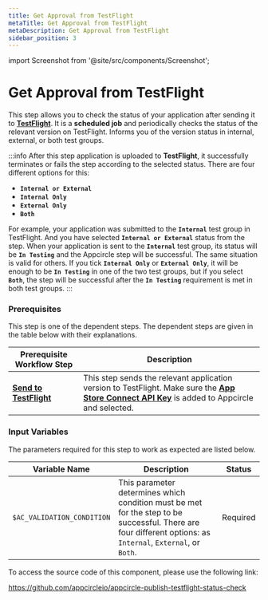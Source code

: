 ```yaml
---
title: Get Approval from TestFlight
metaTitle: Get Approval from TestFlight
metaDescription: Get Approval from TestFlight
sidebar_position: 3
---
```

import Screenshot from '@site/src/components/Screenshot';

# Get Approval from TestFlight

This step allows you to check the status of your application after sending it to [**TestFlight**](https://developer.apple.com/testflight/). It is a **scheduled job** and periodically checks the status of the relevant version on TestFlight. Informs you of the version status in internal, external, or both test groups.

:::info
After this step application is uploaded to **TestFlight**, it successfully terminates or fails the step according to the selected status. There are four different options for this:

- **`Internal or External`**
- **`Internal Only`**
- **`External Only`**
- **`Both`**

For example, your application was submitted to the **`Internal`** test group in TestFlight. And you have selected **`Internal or External`** status from the step. When your application is sent to the **`Internal`** test group, its status will be **`In Testing`** and the Appcircle step will be successful. The same situation is valid for others. If you tick **`Internal Only`** or **`External Only`**, it will be enough to be **`In Testing`** in one of the two test groups, but if you select **`Both`**, the step will be successful after the **`In Testing`** requirement is met in both test groups.
:::

### Prerequisites

This step is one of the dependent steps. The dependent steps are given in the table below with their explanations.

| Prerequisite Workflow Step                      | Description                                     |
|-------------------------------------------------|-------------------------------------------------|
| [**Send to TestFlight**](https://docs.appcircle.io/publish-module/send-to-appstore#send-apps-to-testflight) | This step sends the relevant application version to TestFlight. Make sure the [**App Store Connect API Key**](https://docs.appcircle.io/account/adding-an-app-store-connect-api-key#linking-appcircle-with-app-store-connect) is added to Appcircle and selected. |

<Screenshot url='https://cdn.appcircle.io/docs/assets/BE2919-approvelTestFlight.png' />

### Input Variables

The parameters required for this step to work as expected are listed below.

<Screenshot url='https://cdn.appcircle.io/docs/assets/BE2919-approvalTestInput.png' />

| Variable Name                            | Description                         | Status           |
|-------------------------------|------------------------------------------------|------------------|
| `$AC_VALIDATION_CONDITION`    | This parameter determines which condition must be met for the step to be successful. There are four different options: as `Internal`, `External`, or `Both`. | Required |

To access the source code of this component, please use the following link:

https://github.com/appcircleio/appcircle-publish-testflight-status-check



